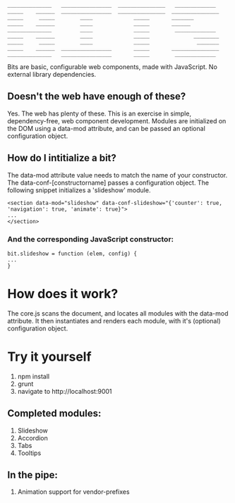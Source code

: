 ```
______________   ________________  _______________   _____________
_____    ______  ________________  _______________  _______________
_____     _____        ____             _____       _______
_____    ______        ____             _____       ______
______________         ____             _____        _____________
_____    ______        ____             _____              ________
_____     _____        ____             _____               _______
_____    ______  ________________       _____       _______________
______________   ________________       _____        _____________

```

Bits are basic, configurable web components, made with JavaScript. No external library dependencies.

## Doesn't the web have enough of these?

Yes. The web has plenty of these. This is an exercise in simple, dependency-free, web component development. Modules are initialized on the DOM using a data-mod attribute, and can be passed an optional configuration object.


## How do I intitialize a bit?
The data-mod attribute value needs to match the name of your constructor. The data-conf-[constructorname] passes a configuration object. The following snippet initializes a 'slideshow' module.

```
<section data-mod="slideshow" data-conf-slideshow="{'counter': true, 'navigation': true, 'animate': true}">
...
</section>

```

### And the corresponding JavaScript constructor:

```
bit.slideshow = function (elem, config) {
...
}
```

# How does it work?
The core.js scans the document, and locates all modules with the data-mod attribute. It then instantiates and renders each module, with it's (optional) configuration object.

# Try it yourself
1. npm install
1. grunt
1. navigate to http://localhost:9001

## Completed modules:
1. Slideshow
1. Accordion
1. Tabs
1. Tooltips

## In the pipe:
1. Animation support for vendor-prefixes